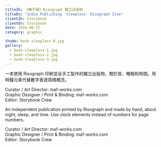 ```yaml
---
titleZh: 《睡不著》Risograph 獨立出版物
titleEn: "Indie Publishing 'Sleepless' Risograph Zine"
clientZh: Storybook
clientEn: Storybook
date: 2016-06-22
category: graphic

thumb: book-sleepless-0.jpg
gallery:
  - book-sleepless-1.jpg
  - book-sleepless-2.jpg
  - book-sleepless-3.jpg
---
```


一本使用 Risograph 印刷並全手工製作的獨立出版物，關於夜、睡眠和時間。用時鐘元素代替數字表達頁碼概念。

Curator / Art Director: maf-works.com<br/>
Graphic Designer / Print & Binding: maf-works.com<br/>
Editor: Storybook Crew

<!-- lang -->

An independent publication printed by Risograph and made by hand, about night, sleep, and time. Use clock elements instead of numbers for page numbers.

Curator / Art Director: maf-works.com<br/>
Graphic Designer / Print & Binding: maf-works.com<br/>
Editor: Storybook Crew
